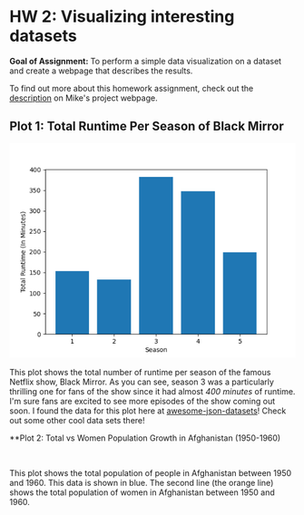 # HW 2: Visualizing interesting datasets

**Goal of Assignment:** 
To perform a simple data visualization on a dataset and create a webpage that describes the results.

To find out more about this homework assignment, check out the [description](https://github.com/mikeizbicki/cmc-csci040/tree/2020fall/hw_02) on Mike's project webpage. 

## Plot 1: Total Runtime Per Season of Black Mirror

<img src=black_mirrorplot.png>

This plot shows the total number of runtime per season of the famous Netflix show, Black Mirror. As you can see, season 3 was a particularly thrilling one for fans of the show since it had almost *400 minutes* of runtime. I'm sure fans are excited to see more episodes of the show coming out soon. I found the data for this plot here at [awesome-json-datasets](https://github.com/jdorfman/awesome-json-datasets)! Check out some other cool data sets there! 

**Plot 2: Total vs Women Population Growth in Afghanistan (1950-1960)

<img scr=popgrowthplot.png>

This plot shows the total population of people in Afghanistan between 1950 and 1960. This data is shown in blue. The second line (the orange line) shows the total population of women in Afghanistan between 1950 and 1960.  



